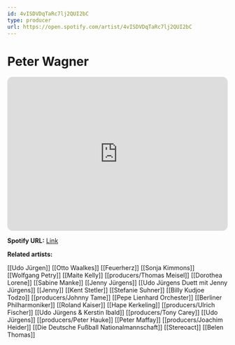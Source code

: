 ```yaml
---
id: 4vISDVDqTaRc7lj2QUI2bC
type: producer
url: https://open.spotify.com/artist/4vISDVDqTaRc7lj2QUI2bC
---
```

# Peter Wagner

<iframe style="border-radius:12px" src="https://open.spotify.com/embed/artist/4vISDVDqTaRc7lj2QUI2bC" width="100%" height="352" frameBorder="0" allowfullscreen="" allow="autoplay; clipboard-write; encrypted-media; fullscreen; picture-in-picture" loading="lazy"></iframe>

**Spotify URL:** [Link](https://open.spotify.com/artist/4vISDVDqTaRc7lj2QUI2bC)

**Related artists:**

[[Udo Jürgen]]
[[Otto Waalkes]]
[[Feuerherz]]
[[Sonja Kimmons]]
[[Wolfgang Petry]]
[[Maite Kelly]]
[[producers/Thomas Meisel]]
[[Dorothea Lorene]]
[[Sabine Manke]]
[[Jenny Jürgens]]
[[Udo Jürgens Duett mit Jenny Jürgens]]
[[Jenny]]
[[Kent Stetler]]
[[Stefanie Suhner]]
[[Billy Kudjoe Todzo]]
[[producers/Johnny Tame]]
[[Pepe Lienhard Orchester]]
[[Berliner Philharmoniker]]
[[Roland Kaiser]]
[[Hape Kerkeling]]
[[producers/Ulrich Fischer]]
[[Udo Jürgens & Kerstin Ibald]]
[[producers/Tony Carey]]
[[Udo Jürgens]]
[[producers/Peter Hauke]]
[[Peter Maffay]]
[[producers/Joachim Heider]]
[[Die Deutsche Fußball Nationalmannschaft]]
[[Stereoact]]
[[Belen Thomas]]
